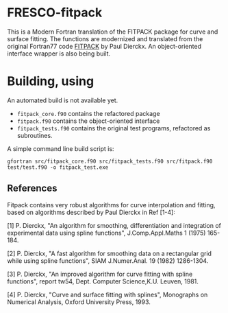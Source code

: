 FRESCO-fitpack
===

This is a Modern Fortran translation of the FITPACK package for curve and surface fitting.
The functions are modernized and translated from the original Fortran77 code [FITPACK](http://www.netlib.org/dierckx) by Paul Dierckx.
An object-oriented interface wrapper is also being built. 

Building, using
===============

An automated build is not available yet. 
- `fitpack_core.f90` contains the refactored package
- `fitpack.f90` contains the object-oriented interface
- `fitpack_tests.f90` contains the original test programs, refactored as subroutines. 

A simple command line build script is: 

```
gfortran src/fitpack_core.f90 src/fitpack_tests.f90 src/fitpack.f90 test/test.f90 -o fitpack_test.exe
```

 
References
----------
Fitpack contains very robust algorithms for curve interpolation and fitting, based on algorithms described by Paul Dierckx in Ref [1-4]:<br>

[1] P. Dierckx, "An algorithm for smoothing, differentiation and integration of experimental data using spline functions", J.Comp.Appl.Maths 1 (1975) 165-184.

[2] P. Dierckx, "A fast algorithm for smoothing data on a rectangular grid while using spline functions", SIAM J.Numer.Anal. 19 (1982) 1286-1304.

[3] P. Dierckx, "An improved algorithm for curve fitting with spline functions", report tw54, Dept. Computer Science,K.U. Leuven, 1981.

[4] P. Dierckx, "Curve and surface fitting with splines", Monographs on Numerical Analysis, Oxford University Press, 1993.
